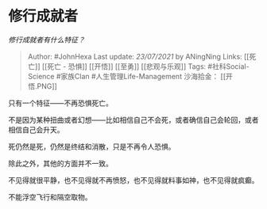 # 修行成就者
*修行成就者有什么特征？*

> Author: #JohnHexa
Last update: *23/07/2021* by ANingNing
Links: [[死亡]] [[死亡 - 恐惧]] [[开悟]] [[至勇]] [[悲观与乐观]]
Tags:  #社科Social-Science #家族Clan #人生管理Life-Management 
沙海拾金： [[开悟.PNG]]



只有一个特征——不再恐惧死亡。

不是因为某种扭曲或者幻想——比如相信自己不会死，或者确信自己会轮回，或者相信自己会升天。

死仍然是死，仍然是终结和消散，只是不再令人恐惧。

除此之外，其他的方面并不一致。

不见得就很平静，也不见得就不再愤怒，也不见得就料事如神，也不见得就疯癫。

不能浮空飞行和隔空取物。



